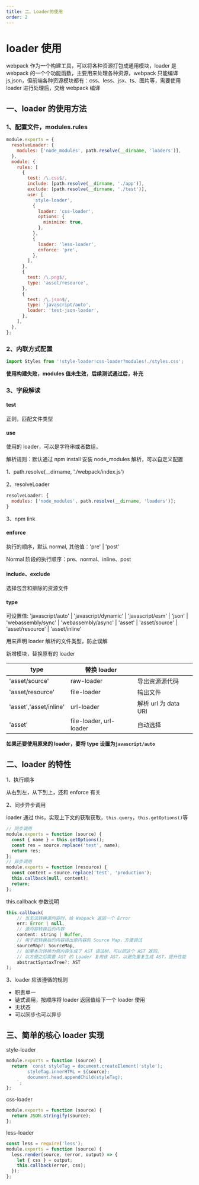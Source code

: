 ```yaml
---
title: 二、Loader的使用
order: 2
---
```


# loader 使用

webpack 作为一个构建工具，可以将各种资源打包成通用模块，loader 是 webpack 的一个个功能函数，主要用来处理各种资源，webpack 只能编译 js,json，但前端各种资源模块都有：css、less、jsx、ts、图片等，需要使用 loader 进行处理后，交给 webpack 编译

## 一、loader 的使用方法

### 1、配置文件，modules.rules

```js
module.exports = {
  resolveLoader: {
    modules: ['node_modules', path.resolve(__dirname, 'loaders')],
  },
  module: {
    rules: [
      {
        test: /\.css$/,
        include: [path.resolve(__dirname, './app')],
        exclude: [path.resolve(__dirname, './test')],
        use: [
          'style-loader',
          {
            loader: 'css-loader',
            options: {
              minimize: true,
            },
          },
          {
            loader: 'less-loader',
            enforce: 'pre',
          },
        ],
      },
      {
        test: /\.png$/,
        type: 'asset/resource',
      },
      {
        test: /\.json$/,
        type: 'javascript/auto',
        loader: 'test-json-loader',
      },
    ],
  },
};
```

### 2、内联方式配置

```js
import Styles from '!style-loader!css-loader?modules!./styles.css';
```

**使用构建失败，modules 值未生效，后续测试通过后，补充**

### 3、字段解读

#### test

正则，匹配文件类型

#### use

使用的 loader，可以是字符串或者数组，

解析规则：默认通过 npm install 安装 node_modules 解析，可以自定义配置

1、path.resolve(\_\_dirname, './webpack/index.js')

2、resolveLoader

```js
resolveLoader: {
  modules: ['node_modules', path.resolve(__dirname, 'loaders')];
}
```

3、npm link

#### enforce

执行的顺序，默认 normal, 其他值：'pre' | 'post'

Normal 阶段的执行顺序：pre、normal、inline、post

#### include、exclude

选择包含和排除的资源文件

#### type

可设置值: 'javascript/auto' | 'javascript/dynamic' | 'javascript/esm' | 'json' | 'webassembly/sync' | 'webassembly/async' | 'asset' | 'asset/source' | 'asset/resource' | 'asset/inline'

用来声明 loader 解析的文件类型，防止误解

新增模块，替换原有的 loader

| type                   | 替换 loader             |                      |
| ---------------------- | ----------------------- | -------------------- |
| 'asset/source'         | raw-loader              | 导出资源源代码       |
| 'asset/resource'       | file-loader             | 输出文件             |
| 'asset','asset/inline' | url-loader              | 解析 url 为 data URI |
| 'asset'                | file-loader, url-loader | 自动选择             |

**如果还要使用原来的 loader，要将 type 设置为`javascript/auto`**

## 二、loader 的特性

1、执行顺序

从右到左，从下到上，还和 enforce 有关

2、同步异步调用

loader 通过 this，实现上下文的获取获取，`this.query`，`this.getOptions()`等

```js
// 同步调用
module.exports = function (source) {
  const { name } = this.getOptions();
  const res = source.replace('test', name);
  return res;
};
// 异步调用
module.exports = function (resource) {
  const content = source.replace('test', 'production');
  this.callback(null, content);
  return;
};
```

this.callback 参数说明

```js
this.callback(
    // 当无法转换源内容时，给 Webpack 返回一个 Error
    err: Error | null,
    // 源内容转换后的内容
    content: string | Buffer,
    // 用于把转换后的内容得出原内容的 Source Map，方便调试
    sourceMap?: SourceMap,
    // 如果本次转换为原内容生成了 AST 语法树，可以把这个 AST 返回，
    // 以方便之后需要 AST 的 Loader 复用该 AST，以避免重复生成 AST，提升性能
    abstractSyntaxTree?: AST
);
```

3、loader 应该遵循的规则

- 职责单一
- 链式调用，按顺序将 loader 返回值给下一个 loader 使用
- 无状态
- 可以同步也可以异步

## 三、简单的核心 loader 实现

style-loader

```js
module.exports = function (source) {
  return `const styleTag = document.createElement('style');
        styleTag.innerHTML = ${source};
        document.head.appendChild(styleTag);
    `;
};
```

css-loader

```js
module.exports = function (source) {
  return JSON.stringify(source);
};
```

less-loader

```js
const less = require('less');
module.exports = function (source) {
  less.render(source, (error, output) => {
    let { css } = output;
    this.callback(error, css);
  });
};
```
